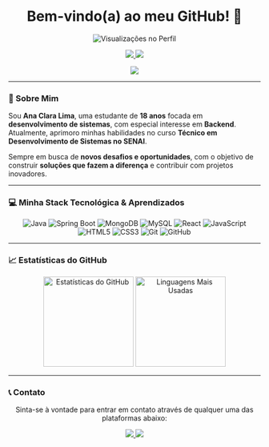 <h1 align="center">Bem-vindo(a) ao meu GitHub! 👋</h1>

<p align="center">
  <img src="https://komarev.com/ghpvc/?username=anacslima&color=blue" alt="Visualizações no Perfil" />
</p>

<p align="center">
  <a href="https://www.linkedin.com/in/anacslima" target="_blank">
    <img src="https://img.shields.io/badge/LinkedIn-0A66C2?style=for-the-badge&logo=linkedin&logoColor=white" />
  </a>
  <a href="mailto:anacs.lima007@gmail.com" target="_blank">
    <img src="https://img.shields.io/badge/Email-D14836?style=for-the-badge&logo=gmail&logoColor=white" />
  </a>
</p>

<div align="center">
  <img src="https://github-profile-summary-cards.vercel.app/api/cards/profile-details?username=anacslima&theme=monokai" />
</div>

---

### 🚀 Sobre Mim

Sou **Ana Clara Lima**, uma estudante de **18 anos** focada em **desenvolvimento de sistemas**, com especial interesse em **Backend**. Atualmente, aprimoro minhas habilidades no curso **Técnico em Desenvolvimento de Sistemas no SENAI**.

Sempre em busca de **novos desafios e oportunidades**, com o objetivo de construir **soluções que fazem a diferença** e contribuir com projetos inovadores.

---

### 💻 Minha Stack Tecnológica & Aprendizados

<p align="center">
  <img src="https://img.shields.io/badge/Java-007396?style=for-the-badge&logo=java&logoColor=white" alt="Java" />
  <img src="https://img.shields.io/badge/Spring-6DB33F?style=for-the-badge&logo=spring&logoColor=white" alt="Spring Boot" />
  <img src="https://img.shields.io/badge/MongoDB-47A248?style=for-the-badge&logo=mongodb&logoColor=white" alt="MongoDB" />
  <img src="https://img.shields.io/badge/MySQL-4479A1?style=for-the-badge&logo=mysql&logoColor=white" alt="MySQL" />
  <img src="https://img.shields.io/badge/React-61DAFB?style=for-the-badge&logo=react&logoColor=white" alt="React" />
  <img src="https://img.shields.io/badge/JavaScript-F7DF1E?style=for-the-badge&logo=javascript&logoColor=black" alt="JavaScript" />
  <img src="https://img.shields.io/badge/HTML5-E34F26?style=for-the-badge&logo=html5&logoColor=white" alt="HTML5" />
  <img src="https://img.shields.io/badge/CSS3-1572B6?style=for-the-badge&logo=css3&logoColor=white" alt="CSS3" />
  <img src="https://img.shields.io/badge/Git-F05032?style=for-the-badge&logo=git&logoColor=white" alt="Git" />
  <img src="https://img.shields.io/badge/GitHub-181717?style=for-the-badge&logo=github&logoColor=white" alt="GitHub" />
</p>

---

### 📈 Estatísticas do GitHub

<p align="center">
  <img height="180em" src="https://github-readme-stats.vercel.app/api?username=anacslima&show_icons=true&theme=dracula" alt="Estatísticas do GitHub" />
  <img height="180em" src="https://github-readme-stats.vercel.app/api/top-langs/?username=anacslima&layout=compact&langs_count=10&theme=dracula" alt="Linguagens Mais Usadas" />
</p>

---

### 📞 Contato

<p align="center">
  Sinta-se à vontade para entrar em contato através de qualquer uma das plataformas abaixo:
</p>

<p align="center">
  <a href="https://www.linkedin.com/in/anacslima" target="_blank">
    <img src="https://img.shields.io/badge/LinkedIn-0A66C2?style=for-the-badge&logo=linkedin&logoColor=white" />
  </a>
  <a href="mailto:anacs.lima007@gmail.com" target="_blank">
    <img src="https://img.shields.io/badge/Email-D14836?style=for-the-badge&logo=gmail&logoColor=white" />
  </a>
</p>
